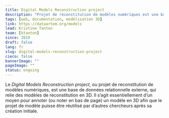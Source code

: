 ```yaml
---
title: Digital Models Reconstruction project
description: "Projet de reconstitution de modèles numériques est une base de données relationnelle externe, qui relie des modèles de reconstitution en 3D"
tags: [web, documentation, modélisation 3D]
link: https://dataartem.org/models
lead: Kristine Tanton
team: [ktanton]
since: 2019
draft: false
lang: fr
slug: digital-models-reconstruction-project
cieco: false
bannerImage: ""
pageImage: ""
status: ongoing
---
```


<!-- ajouter bonnes dates, author/project lead? -->

Le *Digital Models Reconstruction project*, ou projet de reconstitution de modèles numériques, est une base de données relationnelle externe, qui relie des modèles de reconstitution en 3D. Il s’agit essentiellement d’un moyen pour annoter (ou noter en bas de page) un modèle en 3D afin que le projet de modèle puisse être réutilisé par d’autres chercheurs après sa création initiale.

